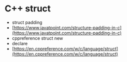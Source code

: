 # C++ struct

* struct padding
* [https://www.javatpoint.com/structure-padding-in-c](https://www.javatpoint.com/structure-padding-in-c)
* cppreference struct new
* declare
* [https://en.cppreference.com/w/c/language/struct](https://en.cppreference.com/w/c/language/struct)

